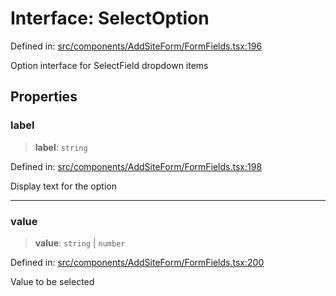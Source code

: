 # Interface: SelectOption

Defined in: [src/components/AddSiteForm/FormFields.tsx:196](https://github.com/Nick2bad4u/Uptime-Watcher/blob/2a45eeb1723f8f7089001af2c92aa07d82dfe7e4/src/components/AddSiteForm/FormFields.tsx#L196)

Option interface for SelectField dropdown items

## Properties

### label

> **label**: `string`

Defined in: [src/components/AddSiteForm/FormFields.tsx:198](https://github.com/Nick2bad4u/Uptime-Watcher/blob/2a45eeb1723f8f7089001af2c92aa07d82dfe7e4/src/components/AddSiteForm/FormFields.tsx#L198)

Display text for the option

***

### value

> **value**: `string` \| `number`

Defined in: [src/components/AddSiteForm/FormFields.tsx:200](https://github.com/Nick2bad4u/Uptime-Watcher/blob/2a45eeb1723f8f7089001af2c92aa07d82dfe7e4/src/components/AddSiteForm/FormFields.tsx#L200)

Value to be selected
